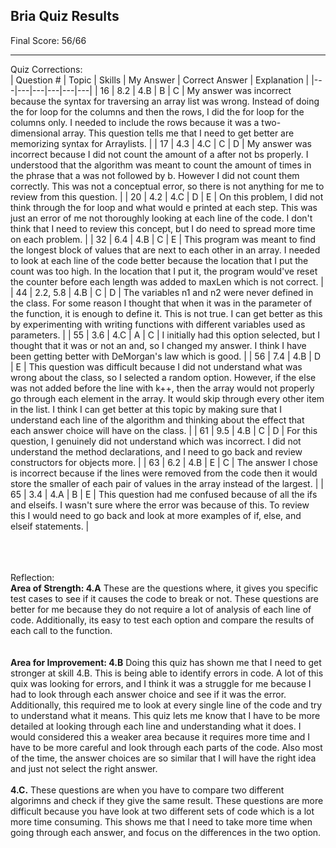 ## Bria Quiz Results
Final Score: 56/66

***

Quiz Corrections: <br>
| Question # | Topic | Skills | My Answer | Correct Answer | Explanation |
|---|---|---|---|---|---|
| 16 | 8.2 | 4.B | B | C | My answer was incorrect because the syntax for traversing an array list was wrong. Instead of doing the for loop for the columns and then the rows, I did the for loop for the columns only. I needed to include the rows because it was a two-dimensional array. This question tells me that I need to get better are memorizing syntax for Arraylists.  |
| 17 | 4.3 | 4.C | C | D | My answer was incorrect because I did not count the amount of a after not bs properly. I understood that the algorithm was meant to count the amount of times in the phrase that a was not followed by b. However I did not count them correctly. This was not a conceptual error, so there is not anything for me to review from this question.   |
| 20 | 4.2 | 4.C | D | E | On this problem, I did not think through the for loop and what would e printed at each step. This was just an error of me not thoroughly looking at each line of the code. I don't think that I need to review this concept, but I do need to spread more time on each problem.  |
| 32 | 6.4 | 4.B | C | E | This program was meant to find the longest block of values that are next to each other in an array. I needed to look at each line of the code better because the location that I put the count was too high. In the location that I put it, the program would've reset the counter before each length was added to maxLen which is not correct.  |
| 44 | 2.2, 5.8 | 4.B | C | D | The variables n1 and n2 were never defined in the class. For some reason I thought that when it was in the parameter of the function, it is enough to define it. This is not true. I can get better as this by experimenting with writing functions with different variables used as parameters.  |
| 55 | 3.6 | 4.C | A | C | I initially had this option selected, but I thought that it was or not an and, so I changed my answer. I think I have been getting better with DeMorgan's law which is good.  |
| 56 | 7.4 | 4.B | D | E | This question was difficult because I did not understand what was wrong about the class, so I selected a random option. However, if the else was not added before the line with k++, then the array would not properly go through each element in the array. It would skip through every other item in the list. I think I can get better at this topic by making sure that I understand each line of the algorithm and thinking about the effect that each answer choice will have on the class.  |
| 61 | 9.5 | 4.B | C | D | For this question, I genuinely did not understand which was incorrect. I did not understand the method declarations, and I need to go back and review constructors for objects more.  |
| 63 | 6.2 | 4.B | E | C | The answer I chose is incorrect because if the lines were removed from the code then it would store the smaller of each pair of values in the array instead of the largest.  |
| 65 | 3.4 | 4.A | B | E | This question had me confused because of all the ifs and elseifs. I wasn't sure where the error was because of this. To review this I would need to go back and look at more examples of if, else, and elseif statements.  |

<br><br><br>
Reflection: <br>
**Area of Strength: 4.A** These are the questions where, it gives you specific test cases to see if it causes the code to break or not. These questions are better for me because they do not require a lot of analysis of each line of code. Additionally, its easy to test each option and compare the results of each call to the function. <br><br><br>
**Area for Improvement: 4.B** Doing this quiz has shown me that I need to get stronger at skill 4.B. This is being able to identify errors in code. A lot of this quix was looking for errors, and I think it was a struggle for me because I had to look through each answer choice and see if it was the error. Additionally, this required me to look at every single line of the code and try to understand what it means. This quiz lets me know that I have to be more detailed at looking through each line and understanding what it does. I would considered this a weaker area because it requires more time and I have to be more careful and look through each parts of the code. Also most of the time, the answer choices are so similar that I will have the right idea and just not select the right answer. 
<br><br>**4.C.** These questions are when you have to compare two different algorimns and check if they give the same result. These questions are more difficult because you have look at two different sets of code which is a lot more time consuming. This shows me that I need to take more time when going through each answer, and focus on the differences in the two option. 

